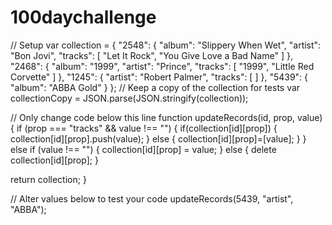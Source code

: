 # 100daychallenge
// Setup
var collection = {
    "2548": {
      "album": "Slippery When Wet",
      "artist": "Bon Jovi",
      "tracks": [ 
        "Let It Rock", 
        "You Give Love a Bad Name" 
      ]
    },
    "2468": {
      "album": "1999",
      "artist": "Prince",
      "tracks": [ 
        "1999", 
        "Little Red Corvette" 
      ]
    },
    "1245": {
      "artist": "Robert Palmer",
      "tracks": [ ]
    },
    "5439": {
      "album": "ABBA Gold"
    }
};
// Keep a copy of the collection for tests
var collectionCopy = JSON.parse(JSON.stringify(collection));

// Only change code below this line
function updateRecords(id, prop, value) {
 if (prop === "tracks" && value !== "")
  {
   if(collection[id][prop]) 
   {
    collection[id][prop].push(value);
   }
   else 
   {
    collection[id][prop]=[value];
   }
  }
   else if (value !== "") 
   {
    collection[id][prop] = value;
  }
   else 
   {
    delete collection[id][prop];
  }

  return collection;
}

// Alter values below to test your code
updateRecords(5439, "artist", "ABBA");
